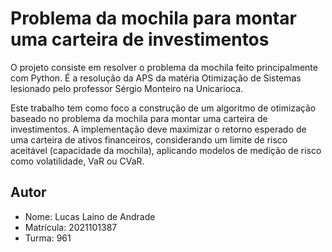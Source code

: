 # Problema da mochila para montar uma carteira de investimentos
O projeto consiste em resolver o problema da mochila feito principalmente com Python. É a resolução da APS da matéria Otimização de Sistemas lesionado pelo professor Sérgio Monteiro na Unicarioca.

Este trabalho tem como foco a construção de um algoritmo de otimização baseado no
problema da mochila para montar uma carteira de investimentos. A implementação deve
maximizar o retorno esperado de uma carteira de ativos financeiros, considerando um limite
de risco aceitável (capacidade da mochila), aplicando modelos de medição de risco como
volatilidade, VaR ou CVaR.

## Autor
- Nome: Lucas Laino de Andrade
- Matrícula: 2021101387
- Turma: 961